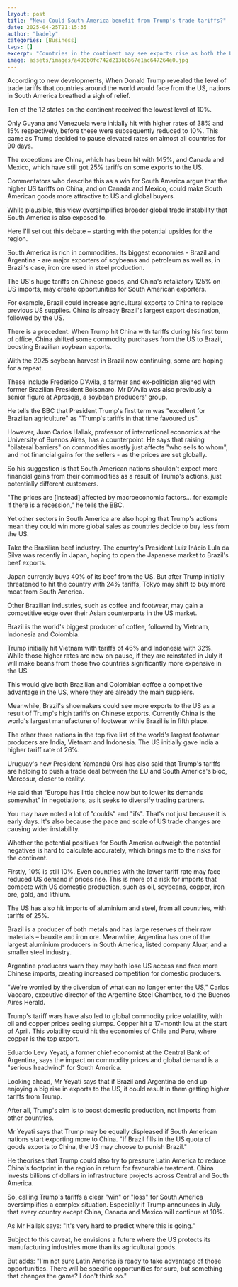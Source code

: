 ```yaml
---
layout: post
title: "New: Could South America benefit from Trump's trade tariffs?"
date: 2025-04-25T21:15:35
author: "badely"
categories: [Business]
tags: []
excerpt: "Countries in the continent may see exports rise as both the US and China need new suppliers."
image: assets/images/a400b0fc742d213b8b67e1ac647264e0.jpg
---
```


According to new developments, When Donald Trump revealed the level of trade tariffs that countries around the world would face from the US, nations in South America breathed a sigh of relief.

Ten of the 12 states on the continent received the lowest level of 10%.

Only Guyana and Venezuela were initially hit with higher rates of 38% and 15% respectively, before these were subsequently reduced to 10%. This came as Trump decided to pause elevated rates on almost all countries for 90 days.

The exceptions are China, which has been hit with 145%, and Canada and Mexico, which have still got 25% tariffs on some exports to the US.

Commentators who describe this as a win for South America argue that the higher US tariffs on China, and on Canada and Mexico, could make South American goods more attractive to US and global buyers.

While plausible, this view oversimplifies broader global trade instability that South America is also exposed to.

Here I'll set out this debate – starting with the potential upsides for the region.

South America is rich in commodities. Its biggest economies - Brazil and Argentina - are major exporters of soybeans and petroleum as well as, in Brazil's case, iron ore used in steel production.

The US's huge tariffs on Chinese goods, and China's retaliatory 125% on US imports, may create opportunities for South American exporters.

For example, Brazil could increase agricultural exports to China to replace previous US supplies. China is already Brazil's largest export destination, followed by the US.

There is a precedent. When Trump hit China with tariffs during his first term of office, China shifted some commodity purchases from the US to Brazil, boosting Brazilian soybean exports.

With the 2025 soybean harvest in Brazil now continuing, some are hoping for a repeat.

These include Frederico D'Avila, a farmer and ex-politician aligned with former Brazilian President Bolsonaro. Mr D'Avila was also previously a senior figure at Aprosoja, a soybean producers' group.

He tells the BBC that President Trump's first term was "excellent for Brazilian agriculture" as "Trump's tariffs in that time favoured us".

However, Juan Carlos Hallak, professor of international economics at the University of Buenos Aires, has a counterpoint. He says that raising "bilateral barriers" on commodities mostly just affects "who sells to whom", and not financial gains for the sellers  - as the prices are set globally.

So his suggestion is that South American nations shouldn't expect more financial gains from their commodities as a result of Trump's actions, just potentially different customers.

"The prices are [instead] affected by macroeconomic factors… for example if there is a recession," he tells the BBC.

Yet other sectors in South America are also hoping that Trump's actions mean they could win more global sales as countries decide to buy less from the US.

Take the Brazilian beef industry. The country's President Luiz Inácio Lula da Silva was recently in Japan, hoping to open the Japanese market to Brazil's beef exports.

Japan currently buys 40% of its beef from the US. But after Trump initially threatened to hit the country with 24% tariffs, Tokyo may shift to buy more meat from South America.

Other Brazilian industries, such as coffee and footwear, may gain a competitive edge over their Asian counterparts in the US market.

Brazil is the world's biggest producer of coffee, followed by Vietnam, Indonesia and Colombia.

Trump initially hit Vietnam with tariffs of 46% and Indonesia with 32%. While those higher rates are now on pause, if they are reinstated in July it will make beans from those two countries significantly more expensive in the US.

This would give both Brazilian and Colombian coffee a competitive advantage in the US, where they are already the main suppliers.

Meanwhile, Brazil's shoemakers could see more exports to the US as a result of Trump's high tariffs on Chinese exports. Currently China is the world's largest manufacturer of footwear while Brazil is in fifth place. 

The other three nations in the top five list of the world's largest footwear producers are India, Vietnam and Indonesia. The US initially gave India a higher tariff rate of 26%.

Uruguay's new President Yamandú Orsi has also said that Trump's tariffs are helping to push a trade deal between the EU and South America's bloc, Mercosur, closer to reality.

He said that "Europe has little choice now but to lower its demands somewhat" in negotiations, as it seeks to diversify trading partners.

You may have noted a lot of "coulds" and "ifs". That's not just because it is early days. It's also because the pace and scale of US trade changes are causing wider instability.

Whether the potential positives for South America outweigh the potential negatives is hard to calculate accurately, which brings me to the risks for the continent.

Firstly, 10% is still 10%. Even countries with the lower tariff rate may face reduced US demand if prices rise. This is more of a risk for imports that compete with US domestic production, such as oil, soybeans, copper, iron ore, gold, and lithium.

The US has also hit imports of aluminium and steel, from all countries, with tariffs of 25%.

Brazil is a producer of both metals and has large reserves of their raw materials  – bauxite and iron ore.  Meanwhile, Argentina has one of the largest aluminium producers in South America, listed company Aluar, and a smaller steel industry.

Argentine producers warn they may both lose US access and face more Chinese imports, creating increased competition for domestic producers.

"We're worried by the diversion of what can no longer enter the US," Carlos Vaccaro, executive director of the Argentine Steel Chamber, told the Buenos Aires Herald.

Trump's tariff wars have also led to global commodity price volatility, with oil and copper prices seeing slumps. Copper hit a 17-month low at the start of April. This volatility could hit the economies of Chile and Peru, where copper is the top export.

Eduardo Levy Yeyati, a former chief economist at the Central Bank of Argentina, says the impact on commodity prices and global demand is a "serious headwind" for South America.

Looking ahead, Mr Yeyati says that if Brazil and Argentina do end up enjoying a big rise in exports to the US, it could result in them getting higher tariffs from Trump.

After all, Trump's aim is to boost domestic production, not imports from other countries.

Mr Yeyati says that Trump may be equally displeased if South American nations start exporting more to China. "If Brazil fills in the US quota of goods exports to China, the US may choose to punish Brazil."

He theorises that Trump could also try to pressure Latin America to reduce China's footprint in the region in return for favourable treatment. China invests billions of dollars in infrastructure projects across Central and South America.

So, calling Trump's tariffs a clear "win" or "loss" for South America oversimplifies a complex situation. Especially if Trump announces in July that every country except China, Canada and Mexico will continue at 10%.

As Mr Hallak says: "It's very hard to predict where this is going."

Subject to this caveat, he envisions a future where the US protects its manufacturing industries more than its agricultural goods.

But adds: "I'm not sure Latin America is ready to take advantage of those opportunities. There will be specific opportunities for sure, but something that changes the game? I don't think so."

